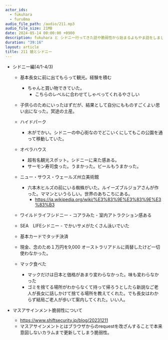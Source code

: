 ```yaml
---
actor_ids:
  - fukuhara
  - furu8ma
audio_file_path: /audio/211.mp3
audio_file_size: 21MB
date: 2024-05-14 00:00:00 +0900
description: fukuhara と シドニー行ってきた話や脆弱性から始まるよもやま話をしました
duration: "39:16"
layout: article
title: 211 娘とシドニー
---
```



- シドニー編(4/1-4/3)
    - 基本長女に前に出てもらって観光。経験を積む
        - ちゃんと買い物できていた。
            - こちらのレベルに合わせてしゃべってくれるやさしい
    - 子供らのためにいったはずだが、結果として自分にもものすごくよい思い出になった。冥途の土産。
    - ハイドパーク
        - 木がでかい。シドニーの中心街なのでどこいくにしてもこの公園を通って移動していた。
    - オペラハウス
        - 超有名観光スポット。シドニーに来た感ある。
        - サーモン寿司食った。うまかった。ビールもうまかった。


    - ニュー・サウス・ウェールズ州立美術館
        - 六本木ヒルズの前にいる蜘蛛がいた。ルイーズブルジョアさんが作った。ママンというらしい。世界のあちこちにある。
            - https://ja.wikipedia.org/wiki/%E3%83%9E%E3%83%9E%E3%83%B3
    - ワイルドライフシドニー
            - コアラみた
                - 室内アトラクション感ある
    - SEA　LIFEシドニー
            - でかいサメがたくさん泳いでいた
    - 基本カードでタッチ決済
    - 現金、念のため１万円を9,000 オーストラリアドルに両替したけど一切使わなかった。
    - マック食べた
        - マックだけは日本と価格があまり変わらなかった。味も変わらなかった
        - ゴミを捨てる場所がわからなくて持って帰ろうとしたら新説なご老人が長女に話しかけて捨てる場所を教えてくれた。でも長女はわからず結局ご老人が歩いて案内してくれた。いい人。


- マスアサインメント脆弱性について
    - https://www.shiftsecurity.jp/blog/20231211
    - マスアサインメントとはブラウザからのrequestを改ざんすることで本来意図しないカラムまで更新してしまう脆弱性。

